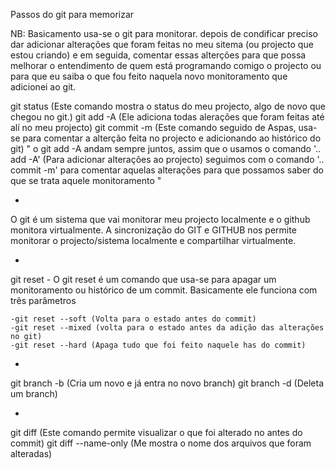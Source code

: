 Passos do git para memorizar

NB: Basicamento usa-se o git para monitorar. depois de condificar preciso dar adicionar alterações que foram feitas no meu sitema (ou projecto  que estou criando) e em seguida, comentar essas alterções para que possa melhorar o entendimento de quem está programando comigo o projecto ou para que eu saiba o que fou feito naquela novo monitoramento que adicionei ao git.

git status (Este comando mostra o status do meu projecto, algo de novo que chegou no git.)
git add -A (Ele adiciona todas alerações que foram feitas até alí no meu projecto)
git commit  -m (Este comando seguido de Aspas, usa-se para comentar a alterção feita no projecto e adicionando ao histórico do git)
     " o git add -A andam sempre juntos, assim que o usamos o comando '.. add -A' (Para adicionar alterações ao projecto) seguimos com o comando '.. commit -m' para comentar aquelas alterações para que possamos saber do que se trata aquele monitoramento "

-

O git é um sistema que vai monitorar meu projecto localmente e o github monitora virtualmente. A sincronização do GIT e GITHUB nos permite monitorar o projecto/sistema localmente e compartilhar virtualmente.

-

git reset  - O git reset é um comando que usa-se para apagar um monitoramento ou histórico de um commit. Basicamente ele funciona com três parâmetros 

    -git reset --soft (Volta para o estado antes do commit)
    -git reset --mixed (volta para o estado antes da adição das alterações no git)
    -git reset --hard (Apaga tudo que foi feito naquele has do commit)

- 

git branch -b (Cria um novo e já entra no novo branch)
git branch -d (Deleta um branch)

-

git diff (Este comando permite visualizar o que foi alterado no antes do commit)
git diff --name-only (Me mostra o nome dos arquivos que foram alteradas)
